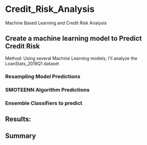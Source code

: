 # Credit_Risk_Analysis
Machine Based Learning and Credit Risk Analysis

## Create a machine learning model to Predict Credit Risk
Method: Using several Machine Learning models, I'll analyze the LoanStats_2019Q1 dataset

### Resampling Model Predictions

### SMOTEENN Algorithm Predictions

### Ensemble Classifiers to predict



## Results: 

## Summary
